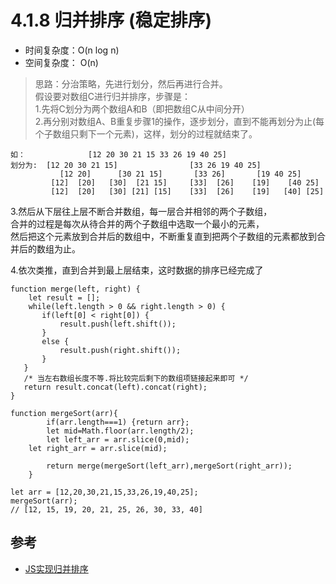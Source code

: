 # 4.1.8 归并排序 (稳定排序)

- 时间复杂度：O(n log n) 
- 空间复杂度： O(n) 

>思路：分治策略，先进行划分，然后再进行合并。  
假设要对数组C进行归并排序，步骤是：  
1.先将C划分为两个数组A和B（即把数组C从中间分开）  
2.再分别对数组A、B重复步骤1的操作，逐步划分，直到不能再划分为止(每个子数组只剩下一个元素)，这样，划分的过程就结束了。

```
如：              [12 20 30 21 15 33 26 19 40 25]
划分为:  [12 20 30 21 15]                [33 26 19 40 25]
           [12 20]      [30 21 15]       [33 26]       [19 40 25]
         [12]  [20]   [30]  [21 15]     [33]  [26]    [19]    [40 25]
         [12]  [20]   [30] [21] [15]    [33]  [26]    [19]   [40] [25]

```
3.然后从下层往上层不断合并数组，每一层合并相邻的两个子数组，  
合并的过程是每次从待合并的两个子数组中选取一个最小的元素，  
然后把这个元素放到合并后的数组中，不断重复直到把两个子数组的元素都放到合并后的数组为止。

4.依次类推，直到合并到最上层结束，这时数据的排序已经完成了


```
function merge(left, right) {
    let result = [];
   	while(left.length > 0 && right.length > 0) {
       if(left[0] < right[0]) {
           result.push(left.shift());
       }
       else {
           result.push(right.shift());
       }
   }
   /* 当左右数组长度不等.将比较完后剩下的数组项链接起来即可 */
   return result.concat(left).concat(right);
}

function mergeSort(arr){
		if(arr.length===1) {return arr};
		let mid=Math.floor(arr.length/2);
		let left_arr = arr.slice(0,mid);
    let right_arr = arr.slice(mid);
    
		return merge(mergeSort(left_arr),mergeSort(right_arr));
	}
 
let arr = [12,20,30,21,15,33,26,19,40,25];
mergeSort(arr);
// [12, 15, 19, 20, 21, 25, 26, 30, 33, 40]
```


## 参考
- [JS实现归并排序](https://blog.csdn.net/fendou_dexiaoniao/article/details/46594125)
